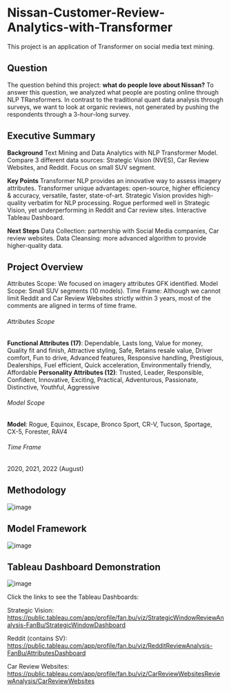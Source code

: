 # Nissan-Customer-Review-Analytics-with-Transformer
This project is an application of Transformer on social media text mining.

## Question
The question behind this project: **what do people love about Nissan?** To answer this question, we analyzed what people are posting online through NLP TRansformers. In contrast to the traditional quant data analysis through surveys, we want to look at organic reviews, not generated by pushing the respondents through a 3-hour-long survey.

## Executive Summary
**Background**
Text Mining and Data Analytics with NLP Transformer Model.
Compare 3 different data sources: Strategic Vision (NVES), Car Review Websites, and Reddit.
Focus on small SUV segment.

**Key Points**
Transformer NLP provides an innovative way to assess imagery attributes.
Transformer unique advantages: open-source, higher efficiency & accuracy, versatile, faster, state-of-art.
Strategic Vision provides high-quality verbatim for NLP processing.
Rogue performed well in Strategic Vision, yet underperforming in Reddit and Car review sites.
Interactive Tableau Dashboard.

**Next Steps**
Data Collection: partnership with Social Media companies, Car review websites.
Data Cleansing: more advanced algorithm to provide higher-quality data.

## Project Overview
Attributes Scope: We focused on imagery attributes GFK identified.
Model Scope: Small SUV segments (10 models).
Time Frame: Although we cannot limit Reddit and Car Review Websites strictly within 3 years, most of the comments are aligned in terms of time frame.

###### Attributes Scope
**Functional Attributes (17)**: Dependable, Lasts long, Value for money, Quality fit and finish, Attractive styling, Safe, Retains resale value, Driver comfort, Fun to drive, Advanced features, Responsive handling, Prestigious, Dealerships, Fuel efficient, Quick acceleration, Environmentally friendly, Affordable
**Personality Attributes (12)**: Trusted, Leader, Responsible, Confident, Innovative, Exciting, Practical, Adventurous, Passionate, Distinctive, Youthful, Aggressive 

###### Model Scope
**Model**: Rogue, Equinox, Escape, Bronco Sport, CR-V, Tucson, Sportage, CX-5, Forester, RAV4

###### Time Frame
2020, 2021, 2022 (August)

## Methodology
![image](https://user-images.githubusercontent.com/92134579/186258815-1bda7ccd-c7b7-4196-9380-4472b712f944.png)

## Model Framework
![image](https://user-images.githubusercontent.com/92134579/186258630-78a04b15-0bd7-47d6-aafe-31c1b0093bd7.png)

## Tableau Dashboard Demonstration
![image](https://user-images.githubusercontent.com/92134579/186258945-e44fa5d3-d769-428f-9def-09484cb1e7a7.png)

Click the links to see the Tableau Dashboards:

Strategic Vision: https://public.tableau.com/app/profile/fan.bu/viz/StrategicWindowReviewAnalysis-FanBu/StrategicWindowDashboard

Reddit (contains SV): https://public.tableau.com/app/profile/fan.bu/viz/RedditReviewAnalysis-FanBu/AttributesDashboard

Car Review Websites: https://public.tableau.com/app/profile/fan.bu/viz/CarReviewWebsitesReviewAnalysis/CarReviewWebsites



